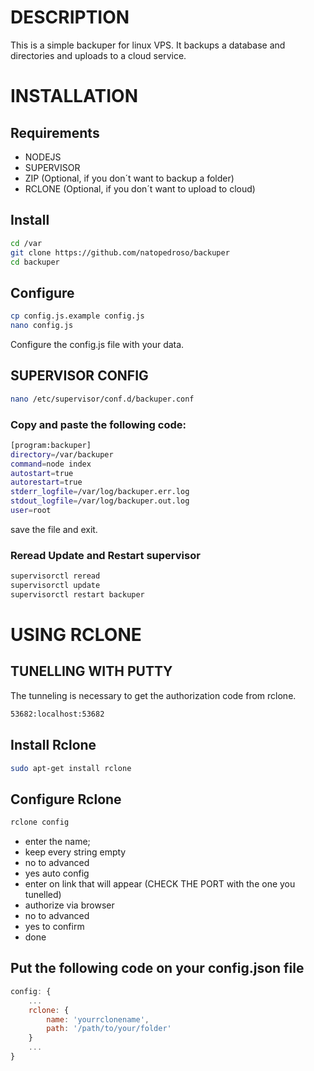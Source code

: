 # DESCRIPTION
This is a simple backuper for linux VPS. 
It backups a database and directories and uploads to a cloud service.

# INSTALLATION

## Requirements
- NODEJS
- SUPERVISOR
- ZIP (Optional, if you don´t want to backup a folder)
- RCLONE (Optional, if you don´t want to upload to cloud)

## Install
```bash
cd /var
git clone https://github.com/natopedroso/backuper
cd backuper
```

## Configure
```bash
cp config.js.example config.js
nano config.js
```
Configure the config.js file with your data.

## SUPERVISOR CONFIG
```bash
nano /etc/supervisor/conf.d/backuper.conf
```

### Copy and paste the following code:
```bash
[program:backuper]
directory=/var/backuper
command=node index
autostart=true
autorestart=true
stderr_logfile=/var/log/backuper.err.log
stdout_logfile=/var/log/backuper.out.log
user=root
```
save the file and exit.

### Reread Update and Restart supervisor
```bash
supervisorctl reread
supervisorctl update
supervisorctl restart backuper
```

# USING RCLONE

## TUNELLING WITH PUTTY
The tunneling is necessary to get the authorization code from rclone.
```bash
53682:localhost:53682
```

## Install Rclone
```bash
sudo apt-get install rclone
```


## Configure Rclone
```bash
rclone config
```
- enter the name;
- keep every string empty
- no to advanced
- yes auto config 
- enter on link that will appear (CHECK THE PORT with the one you tunelled)
- authorize via browser
- no to advanced
- yes to confirm
- done

## Put the following code on your config.json file
```javascript
config: {
    ...
    rclone: {
        name: 'yourrclonename',
        path: '/path/to/your/folder'
    }
    ...
}
```






